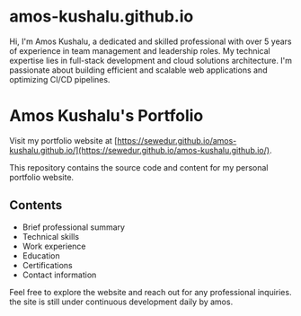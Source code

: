 # amos-kushalu.github.io
Hi, I'm Amos Kushalu, a dedicated and skilled professional with over 5 years of experience in team management and leadership roles. My technical expertise lies in full-stack development and cloud solutions architecture. I'm passionate about building efficient and scalable web applications and optimizing CI/CD pipelines.

# Amos Kushalu's Portfolio

Visit my portfolio website at [https://sewedur.github.io/amos-kushalu.github.io/](https://sewedur.github.io/amos-kushalu.github.io/).

This repository contains the source code and content for my personal portfolio website.

## Contents

- Brief professional summary
- Technical skills
- Work experience
- Education
- Certifications
- Contact information

Feel free to explore the website and reach out for any professional inquiries.
 the site is still under continuous development daily by amos.
